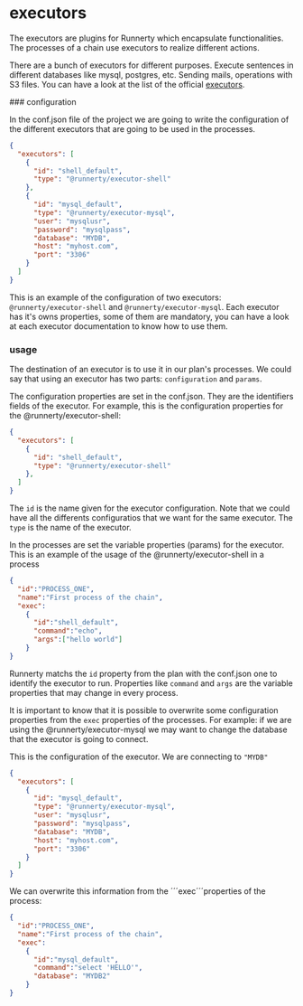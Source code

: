 # executors

The executors are plugins for Runnerty which encapsulate functionalities. The processes of a chain use executors to realize different actions. 

There are a bunch of executors for different purposes. Execute sentences in different databases like mysql, postgres, etc. Sending mails, operations with S3 files. You can have a look at the list of the official [executors].

### configuration

In the conf.json file of the project we are going to write the configuration of the different executors that are going to be used in the processes.

```json
{
  "executors": [
    {
      "id": "shell_default",
      "type": "@runnerty/executor-shell"
    },
    {
      "id": "mysql_default",
      "type": "@runnerty/executor-mysql",
      "user": "mysqlusr",
      "password": "mysqlpass",
      "database": "MYDB",
      "host": "myhost.com",
      "port": "3306"
    }
  ]
}
```

This is an example of the configuration of two executors: ```@runnerty/executor-shell``` and ```@runnerty/executor-mysql```. Each executor has it's owns properties, some of them are mandatory, you can have a look at each executor documentation to know how to use them.

### usage

The destination of an executor is to use it in our plan's processes. We could say that using an executor has two parts: ```configuration``` and ```params```.

 The configuration properties are set in the conf.json. They are the identifiers fields of the executor. For example, this is the configuration properties for the @runnerty/executor-shell:

```json
{
  "executors": [
    {
      "id": "shell_default",
      "type": "@runnerty/executor-shell"
    },
  ]
}
```

The ```id``` is the name given for the executor configuration. Note that we could have all the differents configuratios that we want for the same executor. The ```type``` is the name of the executor. 

In the processes are set the variable properties (params) for the executor. This is an example of the usage of the @runnerty/executor-shell in a process

```json
{
  "id":"PROCESS_ONE",
  "name":"First process of the chain",
  "exec":
    {
      "id":"shell_default",
      "command":"echo",
      "args":["hello world"]
    }
}
```

Runnerty matchs the ```id``` property from the plan with the conf.json one to identify the executor to run. Properties like ```command``` and ```args``` are the variable properties that may change in every process.

It is important to know that it is possible to overwrite some configuration properties from the ```exec``` properties of the processes. For example: if we are using the @runnerty/executor-mysql we may want to change the database that the executor is going to connect.

This is the configuration of the executor. We are connecting to ```"MYDB"```
```json
{
  "executors": [
    {
      "id": "mysql_default",
      "type": "@runnerty/executor-mysql",
      "user": "mysqlusr",
      "password": "mysqlpass",
      "database": "MYDB",
      "host": "myhost.com",
      "port": "3306"
    }
  ]
}
```

We can overwrite this information from the ´´´exec´´´properties of the process:

```json
{
  "id":"PROCESS_ONE",
  "name":"First process of the chain",
  "exec":
    {
      "id":"mysql_default",
      "command":"select 'HELLO'",
      "database": "MYDB2"
    }
}
```

[executors]: https://github.com/Coderty/runnerty/blob/master/docs/executors.md